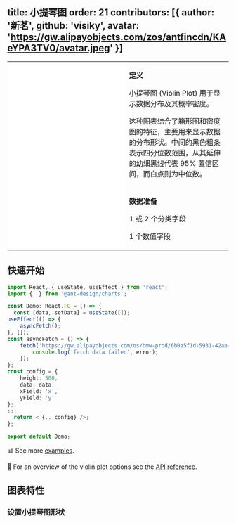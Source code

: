 

## title: 小提琴图&#xA;order: 21&#xA;contributors:&#xA;\[{ author: '新茗', github: 'visiky', avatar: 'https://gw.alipayobjects.com/zos/antfincdn/KAeYPA3TV0/avatar.jpeg' }]

<div class="manual-docs">

 <div data-card-type="block" data-lake-card="table" id="pLwYV" class="">
    <table class="lake-table" style="width: 100%; outline: none; border-collapse: collapse;">
      <colgroup>
        <col width="425" span="1">
        <col width="340" span="1">
      </colgroup>
      <tbody>
        <tr style="height: 33px;">
          <td colspan="1" rowspan="4" style="background:#fff">
            <playground path="more-plots/violin/demo/basic.ts" rid="violin-basic"></playground>
          </td>
          <td class="style1">
          <p><strong>定义</strong></p>
            <p><span class="lake-fontsize-12">小提琴图 (Violin Plot) 用于显示数据分布及其概率密度。
</span></p>
            <p><span class="lake-fontsize-12">这种图表结合了箱形图和密度图的特征，主要用来显示数据的分布形状。中间的黑色粗条表示四分位数范围，从其延伸的幼细黑线代表 95% 置信区间，而白点则为中位数。</span></p>
          </td>
        </tr>
        <tr style="height: 33px;">
          <td colspan="1">
            <p><strong>数据准备</strong></p>
            <p><span class="lake-fontsize-12">1 或 2 个分类字段</span></p>
            <p><span class="lake-fontsize-12">1 个数值字段</span></p>
          </td>
        </tr>
      </tbody>
    </table>
  </div>

## 快速开始

<div class='sign'>

```ts
import React, { useState, useEffect } from 'react';
import {  } from '@ant-design/charts';

const Demo: React.FC = () => {
  const [data, setData] = useState([]);
useEffect(() => {
    asyncFetch();
}, []);
const asyncFetch = () => {
    fetch('https://gw.alipayobjects.com/os/bmw-prod/6b0a5f1d-5931-42ae-b3ba-3c3cb77d0861.json').then(response => response.json()).then(json => setData(json)).catch(error => {
        console.log('fetch data failed', error);
    });
};
const config = {
    height: 500,
    data: data,
    xField: 'x',
    yField: 'y'
};
;;;
  return < {...config} />;
};

export default Demo;


```

</div>

📊 See more <a href="/zh/examples/more-plots/violin" target='blank'>examples</a>.

🎨 For an overview of the violin plot options see the [API reference](/zh/docs/api/plots/violin).

</div>

## 图表特性

### 设置小提琴图形状

<playground path="more-plots/violin/demo/shape.ts" rid="violin-shape"></playground>
